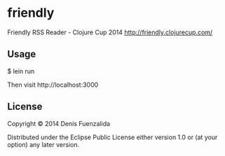# friendly

Friendly RSS Reader - Clojure Cup 2014
http://friendly.clojurecup.com/

## Usage

$ lein run

Then visit http://localhost:3000

## License

Copyright © 2014 Denis Fuenzalida

Distributed under the Eclipse Public License either version 1.0 or (at
your option) any later version.

